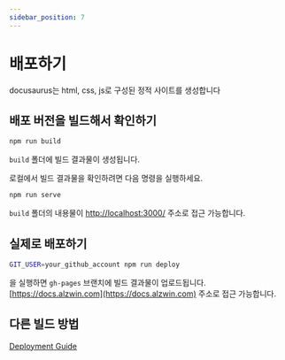 ```yaml
---
sidebar_position: 7
---
```


# 배포하기

docusaurus는 html, css, js로 구성된 정적 사이트를 생성합니다

## 배포 버전을 빌드해서 확인하기

```bash
npm run build
```

`build` 폴더에 빌드 결과물이 생성됩니다.

로컬에서 빌드 결과물을 확인하려면 다음 명령을 실행하세요.
```bash
npm run serve
```

`build` 폴더의 내용물이 [http://localhost:3000/](http://localhost:3000/) 주소로 접근 가능합니다.


## 실제로 배포하기

```bash
GIT_USER=your_github_account npm run deploy 
```
을 실행하면 `gh-pages` 브랜치에 빌드 결과물이 업로드됩니다.
[https://docs.alzwin.com](https://docs.alzwin.com) 주소로 접근 가능합니다.

## 다른 빌드 방법 
[Deployment Guide](https://docusaurus.io/docs/deployment)
